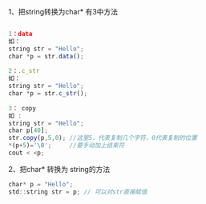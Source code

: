 1、把string转换为char\* 有3中方法

```js

1：data   
如：   
string str = "Hello";   
char *p = str.data();   
  
2：.c_str   
如：  
string str = "Hello";   
char *p = str.c_str();   
  
3： copy   
如 :  
string str = "Hello";   
char p[40];   
str.copy(p,5,0); //这里5，代表复制几个字符，0代表复制的位置  
*(p+5)='\0';     //要手动加上结束符  
cout < <p; 
```

2、把char\* 转换为 string的方法

```js
char* p = "Hello";  
std::string str = p; // 可以对str直接赋值 
```